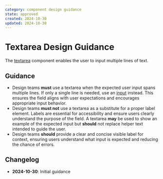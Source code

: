 ```yaml
---
category: component design guidance
state: approved
created: 2024-10-30
updated: 2024-10-30
---
```


# Textarea Design Guidance

The [textarea](https://clarity.design/documentation/textarea) component enables the user to input multiple lines of text.

## Guidance

- Design teams **must** use a textarea when the expected user input spans multiple lines. If only a single line is needed, use an [input](https://clarity.design/documentation/input) instead. This ensures the field aligns with user expectations and encourages appropriate input behavior.
- Design teams **must not** use a textarea as a substitute for a proper label element. Labels are essential for accessibility and ensure users clearly understand the purpose of the field. A textarea **may** be used to show an example of the expected input but **should** not replace helper text intended to guide the user.
- Design teams **should** provide a clear and concise visible label for context, ensuring users understand what input is expected and reducing the chance of errors.

## Changelog

- **2024-10-30**: Initial guidance
